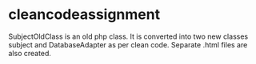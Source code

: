 cleancodeassignment
===================

SubjectOldClass is an old php class. 
It is converted into two new classes subject and DatabaseAdapter as per clean code.
Separate .html files are also created.
